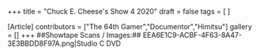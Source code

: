 +++
title = "Chuck E. Cheese's Show 4 2020"
draft = false
tags = [ ]

[Article]
contributors = ["The 64th Gamer","Documentor","Himitsu"]
gallery = []
+++
##Showtape Scans / Images:##
<gallery>
EEA6E1C9-ACBF-4F63-8A47-3E3BBDD8F97A.png|Studio C DVD
</gallery>